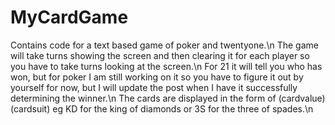 # MyCardGame
Contains code for a text based game of poker and twentyone.\n
The game will take turns showing the screen and then clearing it for each player so you have to take turns looking at the screen.\n 
For 21 it will tell you who has won, but for poker I am still working on it so you have to figure it out by yourself for now, but I will update the post when I have it successfully determining the winner.\n
The cards are displayed in the form of (cardvalue)(cardsuit) eg KD for the king of diamonds or 3S for the three of spades.\n

